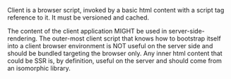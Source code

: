 Client is a browser script, invoked by a basic html content with a script tag reference to it.  It must be versioned and cached.

The content of the client application MIGHT be used in server-side-rendering.  The outer-most client script that knows how to bootstrap itself into a client browser environment is NOT useful on the server side and should be bundled targeting the browser only.  Any inner html content that could be SSR is, by definition, useful on the server and should come from an isomorphic library.